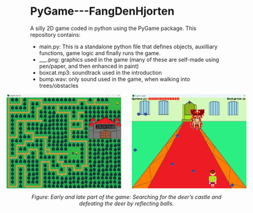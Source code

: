 # PyGame---FangDenHjorten

A silly 2D game coded in python using the PyGame package. This repository contains:

- main.py: This is a standalone python file that defines objects, auxilliary functions, game logic and finally runs the game.
- ___.png: graphics used in the game (many of these are self-made using pen/paper, and then enhanced in paint)
- boxcat.mp3: soundtrack used in the introduction
- bump.wav: only sound used in the game, when walking into trees/obstacles 

<div style="text-align: center;">
  <div style="display: flex; gap: 2em; justify-content: center;">
    <img src="FangDenHjorten.png" width="300" alt="Part 1"/>
    <img src="FangDenHjorten3.png" width="300" alt="Part 2"/>
  </div>
  <p style="margin-top: 1em;">
    <em>Figure: Early and late part of the game: Searching for the deer’s castle and defeating the deer by reflecting balls.</em>
  </p>
</div>
